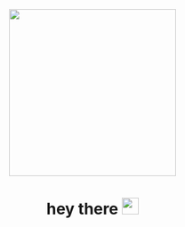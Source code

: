 <div id="header" align="center">
  <img src="https://media.giphy.com/media/BElb9DVpHezcZufOhl/giphy.gif" width="300"/>
</div>

<h1 align="center">
  hey there
  <img src="https://media.giphy.com/media/hvRJCLFzcasrR4ia7z/giphy.gif" width="30px"/>
</h1>

